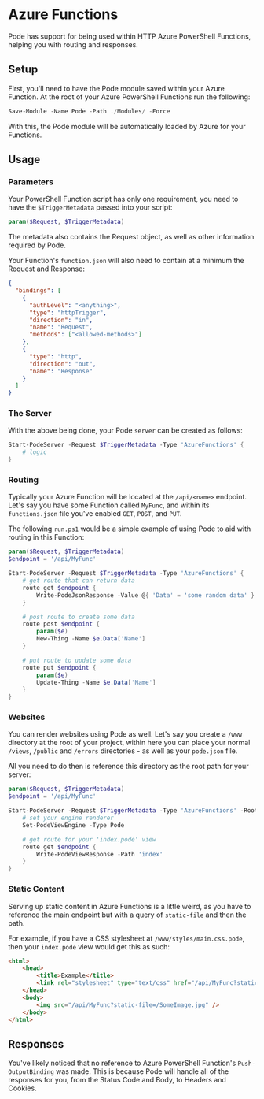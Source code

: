 # Azure Functions

Pode has support for being used within HTTP Azure PowerShell Functions, helping you with routing and responses.

## Setup

First, you'll need to have the Pode module saved within your Azure Function. At the root of your Azure PowerShell Functions run the following:

```powershell
Save-Module -Name Pode -Path ./Modules/ -Force
```

With this, the Pode module will be automatically loaded by Azure for your Functions.

## Usage

### Parameters

Your PowerShell Function script has only one requirement, you need to have the `$TriggerMetadata` passed into your script:

```powershell
param($Request, $TriggerMetadata)
```

The metadata also contains the Request object, as well as other information required by Pode.

Your Function's `function.json` will also need to contain at a minimum the Request and Response:

```json
{
  "bindings": [
    {
      "authLevel": "<anything>",
      "type": "httpTrigger",
      "direction": "in",
      "name": "Request",
      "methods": ["<allowed-methods>"]
    },
    {
      "type": "http",
      "direction": "out",
      "name": "Response"
    }
  ]
}
```

### The Server

With the above being done, your Pode `server` can be created as follows:

```powershell
Start-PodeServer -Request $TriggerMetadata -Type 'AzureFunctions' {
    # logic
}
```

### Routing

Typically your Azure Function will be located at the `/api/<name>` endpoint. Let's say you have some Function called `MyFunc`, and within its `functions.json` file you've enabled `GET`, `POST`, and `PUT`.

The following `run.ps1` would be a simple example of using Pode to aid with routing in this Function:

```powershell
param($Request, $TriggerMetadata)
$endpoint = '/api/MyFunc'

Start-PodeServer -Request $TriggerMetadata -Type 'AzureFunctions' {
    # get route that can return data
    route get $endpoint {
        Write-PodeJsonResponse -Value @{ 'Data' = 'some random data' }
    }

    # post route to create some data
    route post $endpoint {
        param($e)
        New-Thing -Name $e.Data['Name']
    }

    # put route to update some data
    route put $endpoint {
        param($e)
        Update-Thing -Name $e.Data['Name']
    }
}
```

### Websites

You can render websites using Pode as well. Let's say you create a `/www` directory at the root of your project, within here you can place your normal `/views`, `/public` and `/errors` directories - as well as your `pode.json` file.

All you need to do then is reference this directory as the root path for your server:

```powershell
param($Request, $TriggerMetadata)
$endpoint = '/api/MyFunc'

Start-PodeServer -Request $TriggerMetadata -Type 'AzureFunctions' -RootPath '../www' {
    # set your engine renderer
    Set-PodeViewEngine -Type Pode

    # get route for your 'index.pode' view
    route get $endpoint {
        Write-PodeViewResponse -Path 'index'
    }
}
```

### Static Content

Serving up static content in Azure Functions is a little weird, as you have to reference the main endpoint but with a query of `static-file` and then the path.

For example, if you have a CSS stylesheet at `/www/styles/main.css.pode`, then your `index.pode` view would get this as such:

```html
<html>
    <head>
        <title>Example</title>
        <link rel="stylesheet" type="text/css" href="/api/MyFunc?static-file=/styles/main.css.pode">
    </head>
    <body>
        <img src="/api/MyFunc?static-file=/SomeImage.jpg" />
    </body>
</html>
```

## Responses

You've likely noticed that no reference to Azure PowerShell Function's `Push-OutputBinding` was made. This is because Pode will handle all of the responses for you, from the Status Code and Body, to Headers and Cookies.
